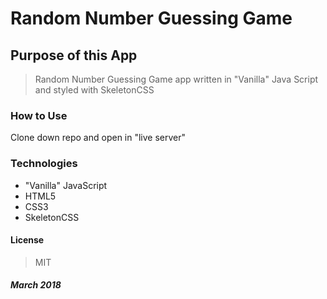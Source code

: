 # Random Number Guessing Game

## Purpose of this App

>Random Number Guessing Game app written in "Vanilla" Java Script and styled with SkeletonCSS

### How to Use

Clone down repo and open in "live server"

### Technologies

* "Vanilla" JavaScript
* HTML5
* CSS3
* SkeletonCSS

#### License

>MIT

##### *March 2018*